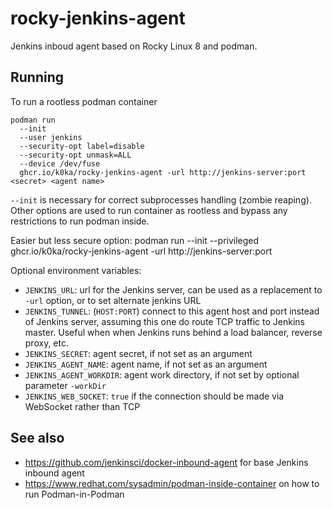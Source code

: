 # rocky-jenkins-agent
Jenkins inboud agent based on Rocky Linux 8 and podman.

## Running

To run a rootless podman container

    podman run 
      --init
      --user jenkins
      --security-opt label=disable
      --security-opt unmask=ALL
      --device /dev/fuse 
      ghcr.io/k0ka/rocky-jenkins-agent -url http://jenkins-server:port <secret> <agent name>
  `--init` is necessary for correct subprocesses handling (zombie reaping). Other options are used to run container as rootless and bypass any restrictions to run podman inside.
  
Easier but less secure option:
    podman run 
      --init
      --privileged 
      ghcr.io/k0ka/rocky-jenkins-agent -url http://jenkins-server:port <secret> <agent name>

Optional environment variables:

* `JENKINS_URL`: url for the Jenkins server, can be used as a replacement to `-url` option, or to set alternate jenkins URL
* `JENKINS_TUNNEL`: (`HOST:PORT`) connect to this agent host and port instead of Jenkins server, assuming this one do route TCP traffic to Jenkins master. Useful when when Jenkins runs behind a load balancer, reverse proxy, etc.
* `JENKINS_SECRET`: agent secret, if not set as an argument
* `JENKINS_AGENT_NAME`: agent name, if not set as an argument
* `JENKINS_AGENT_WORKDIR`: agent work directory, if not set by optional parameter `-workDir`
* `JENKINS_WEB_SOCKET`: `true` if the connection should be made via WebSocket rather than TCP

## See also
* https://github.com/jenkinsci/docker-inbound-agent for base Jenkins inbound agent
* https://www.redhat.com/sysadmin/podman-inside-container on how to run Podman-in-Podman
